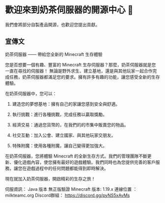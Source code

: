 # 歡迎來到奶茶伺服器的開源中心 👋
我們會將部分自製產品開源，也歡迎您提出貢獻。 
## 宣傳文
奶茶伺服器 —— 帶給您全新的 Minecraft 生存體驗

您是否想要一個有趣、豐富的 Minecraft 生存伺服器？那麼，奶茶伺服器就是您一直在尋找的伺服器！
無論是野外求生、建立基地，還是與其他玩家一起合作完成任務，奶茶伺服器都滿足您的要求。擁有許多有趣的功能，讓您感受全新的生存體驗。

在奶茶伺服器中，您可以：

1. 建造您的夢想基地：擁有自己的家讓您感到安全與舒適。

2. 執行挑戰：進行各種挑戰，完成任務以贏取獎勵。

3. 經濟交易：通過您貨幣的，在我們的的市集中販賣您的物品。

4. 社交互動：加入公會、建立國家、與其他玩家交朋友。

5. 特殊附魔：使用各種附魔，讓自己變得更加強大。

在奶茶伺服器，您將體驗 Minecraft 的全新生存方式。我們的管理團隊不斷更新、優化遊戲內容，使您擁有最好的遊戲體驗。我們同時也為您提供完善的客戶服務，讓您在遊戲過程中的任何問題都能得到即時解決。

現在就加入奶茶伺服器，開啟精彩的生存之旅！

伺服資訊：
 Java 版本
無正版驗證
Minecraft 版本: 1.19.x 
連線位置 ： milkteamc.org
Discord群組：
https://discord.gg/pyNS5xAvMs 
